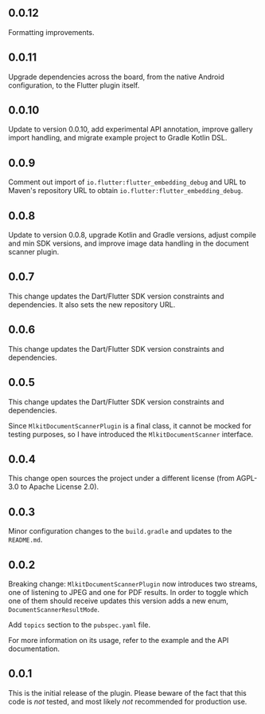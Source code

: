 ## 0.0.12

Formatting improvements.

## 0.0.11

Upgrade dependencies across the board, from the native Android configuration, to the Flutter plugin itself.

## 0.0.10

Update to version 0.0.10, add experimental API annotation, improve gallery import handling, and migrate example project to Gradle Kotlin DSL.

## 0.0.9

Comment out import of `io.flutter:flutter_embedding_debug` and URL to Maven's repository URL to obtain `io.flutter:flutter_embedding_debug`.

## 0.0.8

Update to version 0.0.8, upgrade Kotlin and Gradle versions, adjust compile and min SDK versions, and improve image data handling in the document scanner plugin.

## 0.0.7

This change updates the Dart/Flutter SDK version constraints and dependencies. It also sets the new repository URL.

## 0.0.6

This change updates the Dart/Flutter SDK version constraints and dependencies.

## 0.0.5

This change updates the Dart/Flutter SDK version constraints and dependencies.

Since `MlkitDocumentScannerPlugin` is a final class, it cannot be mocked for testing purposes, so I have introduced the `MlkitDocumentScanner` interface.

## 0.0.4

This change open sources the project under a different license (from AGPL-3.0 to Apache License 2.0).

## 0.0.3

Minor configuration changes to the `build.gradle` and updates to the `README.md`.

## 0.0.2

Breaking change: `MlkitDocumentScannerPlugin` now introduces two streams, one of listening to JPEG and one for PDF results. In order to toggle which one of them should receive updates this version adds a new enum, `DocumentScannerResultMode`.

Add `topics` section to the `pubspec.yaml` file.

For more information on its usage, refer to the example and the API documentation.

## 0.0.1

This is the initial release of the plugin. Please beware of the fact that this code is *not* tested, and most likely *not* recommended for production use.
